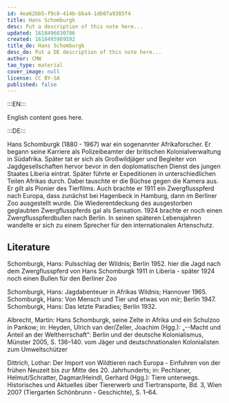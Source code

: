 ```yaml
---
id: 4ea62bb5-f9c8-414b-bba4-1d607a9385f4
title: Hans Schomburgk
desc: Put a description of this note here...
updated: 1618496030786
created: 1618495969592
title_de: Hans Schomburgk
desc_de: Put a DE description of this note here...
author: CMW
tao_type: material
cover_image: null
license: CC BY-SA
published: false
---
```


:::EN:::

English content goes here.

:::DE:::

Hans Schomburgk (1880 - 1967) war ein sogenannter Afrikaforscher. Er begann seine Karriere als Polizeibeamter der britischen Kolonialverwaltung in Südafrika. Später tat er sich als Großwildjäger und Begleiter von Jagdgesellschaften hervor bevor in den doplomatischen Dienst des jungen Staates Liberia eintrat. Später führte er Expeditionen in unterschiedlichen Teilen Afrikas durch. Dabei tauschte er die Büchse gegen die Kamera aus. Er gilt als Pionier des Tierfilms. Auch brachte er 1911 ein Zwergflusspferd nach Europa, dass zunächst bei Hagenbeck in Hamburg, dann im Berliner Zoo ausgestellt wurde. Die Wiederentdeckung des ausgestorben geglaubten Zwergflusspferds gal als Sensation. 1924 brachte er noch einen Zwergflusspferdbullen nach Berlin. In seinen späteren Lebensjahren wandelte er sich zu einem Sprecher für den internationalen Artenschutz.

## Literature

Schomburgk, Hans: Pulsschlag der Wildnis; Berlin 1952.
hier die Jagd nach dem Zwergflusspferd von Hans Schomburgk 1911 in Liberia - später 1924 noch einen Bullen für den Berliner Zoo

Schomburgk, Hans: Jagdabenteuer in Afrikas Wildnis; Hannover 1965.
Schomburgk, Hans: Von Mensch und Tier und etwas von mir; Berlin 1947.
Schomburgk, Hans: Das letzte Paradies; Berlin 1932.

Albrecht, Martin: Hans Schomburgk, seine Zelte in Afrika und ein Schulzoo in Pankow; in: Heyden, Ulrich van der/Zeller, Joachim (Hgg.): „--Macht und Anteil an der Weltherrschaft“: Berlin und der deutsche Kolonialismus, Münster 2005,  S. 136–140.
vom Jäger und deutschnationalen Kolonialisten zum Umweltschützer

Dittrich, Lothar: Der Import von Wildtieren nach Europa - Einfuhren von der frühen Neuzeit bis zur Mitte des 20. Jahrhunderts; in: Pechlaner, Helmut/Schratter, Dagmar/Heindl, Gerhard (Hgg.): Tiere unterwegs. Historisches und Aktuelles über Tiererwerb und Tiertransporte, Bd. 3, Wien 2007 (Tiergarten Schönbrunn - Geschichte),  S. 1–64.